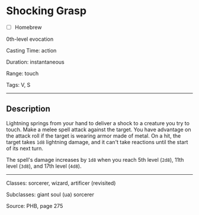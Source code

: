 # Shocking Grasp

- [ ] Homebrew

0th-level evocation

Casting Time: action

Duration: instantaneous

Range: touch

Tags: V, S

---

## Description
Lightning springs from your hand to deliver a shock to a creature you try to touch. Make a melee spell attack against the target. You have advantage on the attack roll if the target is wearing armor made of metal. On a hit, the target takes `1d8` lightning damage, and it can't take reactions until the start of its next turn.

The spell's damage increases by `1d8` when you reach 5th level (`2d8`), 11th level (`3d8`), and 17th level (`4d8`).

---

Classes: sorcerer, wizard, artificer (revisited)

Subclasses: giant soul (ua) sorcerer

Source: PHB, page 275
